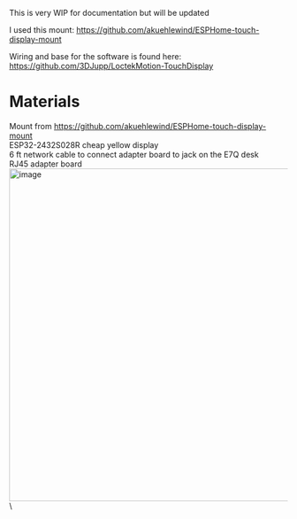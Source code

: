 This is very WIP for documentation but will be updated

I used this mount: https://github.com/akuehlewind/ESPHome-touch-display-mount

Wiring and base for the software is found here: https://github.com/3DJupp/LoctekMotion-TouchDisplay


# Materials #
Mount from https://github.com/akuehlewind/ESPHome-touch-display-mount \
ESP32-2432S028R cheap yellow display\
6 ft network cable to connect adapter board to jack on the E7Q desk \
RJ45 adapter board \
<img width="612" height="601" alt="image" src="https://github.com/user-attachments/assets/e4ffe8dc-799a-4519-966d-3e24c7d8a8ba" />\



